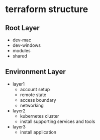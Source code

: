 # terraform structure

## Root Layer

- dev-mac
- dev-windows
- modules
- shared

## Environment Layer

- layer1
  - account setup
  - remote state
  - access boundary
  - networking
- layer2
  - kubernetes cluster
  - install supporting services and tools
- layer3
  - install application
